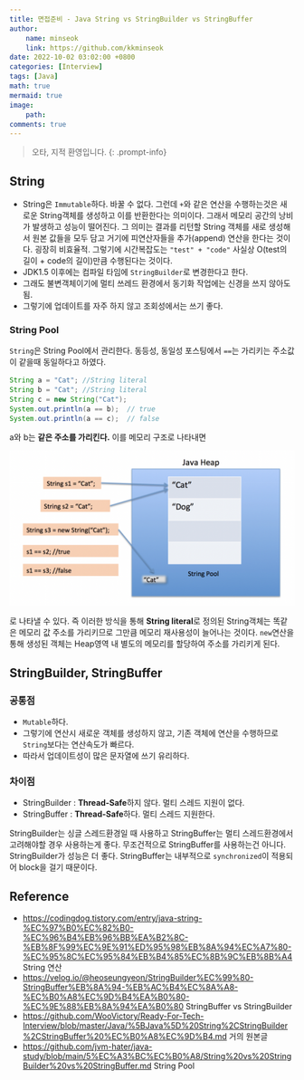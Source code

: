 ```yaml
---
title: 면접준비 - Java String vs StringBuilder vs StringBuffer
author: 
    name: minseok
    link: https://github.com/kkminseok
date: 2022-10-02 03:02:00 +0800
categories: [Interview]
tags: [Java]
math: true
mermaid: true
image: 
    path: 
comments: true
---
```


> 오타, 지적 환영입니다. 
{: .prompt-info}

## **String**

- String은 `Immutable`하다. 바꿀 수 없다. 그런데 `+`와 같은 연산을 수행하는것은 새로운 String객체를 생성하고 이를 반환한다는 의미이다. 그래서 메모리 공간의 낭비가 발생하고 성능이 떨어진다.
그 의미는 결과를 리턴할 String 객체를 새로 생성해서 원본 값들을 모두 담고 거기에 피연산자들을 추가(append) 연산을 한다는 것이다. 굉장히 비효율적. 그렇기에 시간복잡도는 `"test" + "code"` 사실상 O(test의 길이 + code의 길이)만큼 수행된다는 것이다. 
- JDK1.5 이후에는 컴파일 타임에 `StringBuilder`로 변경한다고 한다.
- 그래도 불변객체이기에 멀티 쓰레드 환경에서 동기화 작업에는 신경을 쓰지 않아도 됨. 
- 그렇기에 업데이트를 자주 하지 않고 조회성에서는 쓰기 좋다.

### String Pool

`String`은 String Pool에서 관리한다. 동등성, 동일성 포스팅에서 `==`는 가리키는 주소값이 같을때 동일하다고 하였다.

```java
String a = "Cat"; //String literal
String b = "Cat"; //String literal
String c = new String("Cat");
System.out.println(a == b);  // true
System.out.println(a == c);  // false
```

a와 b는 **같은 주소를 가리킨다.** 이를 메모리 구조로 나타내면

![](/assets/img/interview/StringPool.png)

로 나타낼 수 있다. 즉 이러한 방식을 통해 **String literal**로 정의된 String객체는 똑같은 메모리 값 주소를 가리키므로 그만큼 메모리 재사용성이 늘어나는 것이다. `new`연산을 통해 생성된 객체는 Heap영역 내 별도의 메모리를 할당하여 주소를 가리키게 된다.


## **StringBuilder, StringBuffer**

### 공통점
- `Mutable`하다. 
- 그렇기에 연산시 새로운 객체를 생성하지 않고, 기존 객체에 연산을 수행하므로 `String`보다는 연산속도가 빠르다.
- 따라서 업데이트성이 많은 문자열에 쓰기 유리하다.

### 차이점
- StringBuilder : **Thread-Safe**하지 않다. 멀티 스레드 지원이 없다.
- StringBuffer : **Thread-Safe**하다. 멀티 스레드 지원한다.

StringBuilder는 싱글 스레드환경일 때 사용하고 StringBuffer는 멀티 스레드환경에서 고려해야할 경우 사용하는게 좋다. 
무조건적으로 StringBuffer를 사용하는건 아니다. StringBuilder가 성능은 더 좋다. StringBuffer는 내부적으로 `synchronized`이 적용되어 block을 걸기 때문이다.



## Reference

- <https://codingdog.tistory.com/entry/java-string-%EC%97%B0%EC%82%B0-%EC%96%B4%EB%96%BB%EA%B2%8C-%EB%8F%99%EC%9E%91%ED%95%98%EB%8A%94%EC%A7%80-%EC%95%8C%EC%95%84%EB%B4%85%EC%8B%9C%EB%8B%A4> String 연산
- <https://velog.io/@heoseungyeon/StringBuilder%EC%99%80-StringBuffer%EB%8A%94-%EB%AC%B4%EC%8A%A8-%EC%B0%A8%EC%9D%B4%EA%B0%80-%EC%9E%88%EB%8A%94%EA%B0%80> StringBuffer vs StringBuilder
- <https://github.com/WooVictory/Ready-For-Tech-Interview/blob/master/Java/%5BJava%5D%20String%2CStringBuilder%2CStringBuffer%20%EC%B0%A8%EC%9D%B4.md> 거의 원본글 
- <https://github.com/jvm-hater/java-study/blob/main/5%EC%A3%BC%EC%B0%A8/String%20vs%20StringBuilder%20vs%20StringBuffer.md> String Pool